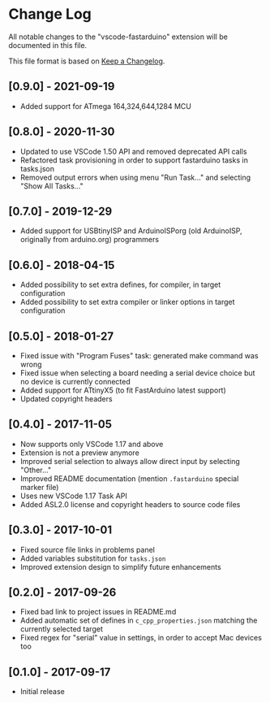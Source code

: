 # Change Log
All notable changes to the "vscode-fastarduino" extension will be documented in this file.

This file format is based on [Keep a Changelog](http://keepachangelog.com/).

## [0.9.0] - 2021-09-19
- Added support for ATmega 164,324,644,1284 MCU

## [0.8.0] - 2020-11-30
- Updated to use VSCode 1.50 API and removed deprecated API calls
- Refactored task provisioning in order to support fastarduino tasks in tasks.json
- Removed output errors when using menu "Run Task..." and selecting "Show All Tasks..."

## [0.7.0] - 2019-12-29
- Added support for USBtinyISP and ArduinoISPorg (old ArduinoISP, originally from arduino.org) programmers

## [0.6.0] - 2018-04-15
- Added possibility to set extra defines, for compiler, in target configuration
- Added possibility to set extra compiler or linker options in target configuration

## [0.5.0] - 2018-01-27
- Fixed issue with "Program Fuses" task: generated make command was wrong
- Fixed issue when selecting a board needing a serial device choice but no device is currently connected
- Added support for ATtinyX5 (to fit FastArduino latest support)
- Updated copyright headers

## [0.4.0] - 2017-11-05
- Now supports only VSCode 1.17 and above
- Extension is not a preview anymore
- Improved serial selection to always allow direct input by selecting "Other..."
- Improved README documentation (mention `.fastarduino` special marker file)
- Uses new VSCode 1.17 Task API
- Added ASL2.0 license and copyright headers to source code files

## [0.3.0] - 2017-10-01
- Fixed source file links in problems panel
- Added variables substitution for `tasks.json` 
- Improved extension design to simplify future enhancements

## [0.2.0] - 2017-09-26
- Fixed bad link to project issues in README.md
- Added automatic set of defines in `c_cpp_properties.json` matching the currently selected target
- Fixed regex for "serial" value in settings, in order to accept Mac devices too

## [0.1.0] - 2017-09-17
- Initial release
